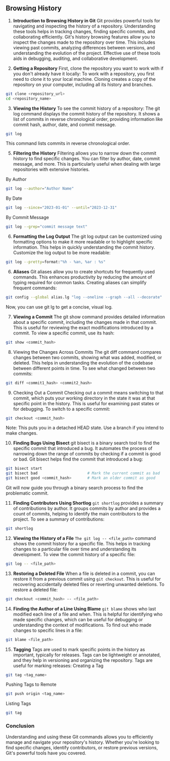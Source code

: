 ## Browsing History

1. **Introduction to Browsing History in Git**
Git provides powerful tools for navigating and inspecting the history of a repository. Understanding these tools helps in tracking changes, finding specific commits, and collaborating efficiently.
Git's history browsing features allow you to inspect the changes made to the repository over time. This includes viewing past commits, analyzing differences between versions, and understanding the evolution of the project. Effective use of these tools aids in debugging, auditing, and collaborative development.

3. **Getting a Repository**
First, clone the repository you want to work with if you don't already have it locally: To work with a repository, you first need to clone it to your local machine. Cloning creates a copy of the repository on your computer, including all its history and branches.
```sh
git clone <repository_url>
cd <repository_name>
```

3. **Viewing the History**
To see the commit history of a repository: The git log command displays the commit history of the repository. It shows a list of commits in reverse chronological order, providing information like commit hash, author, date, and commit message.
```sh
git log
```
This command lists commits in reverse chronological order.

5. **Filtering the History**
Filtering allows you to narrow down the commit history to find specific changes. You can filter by author, date, commit message, and more. This is particularly useful when dealing with large repositories with extensive histories.

By Author
```sh
git log --author="Author Name"
```
By Date
```sh
git log --since="2023-01-01" --until="2023-12-31"
```
By Commit Message
```sh
git log --grep="commit message text"
```

6. **Formatting the Log Output**
The git log output can be customized using formatting options to make it more readable or to highlight specific information. This helps in quickly understanding the commit history.
Customize the log output to be more readable:
```sh
git log --pretty=format:"%h - %an, %ar : %s"
```

6. **Aliases**
Git aliases allow you to create shortcuts for frequently used commands. This enhances productivity by reducing the amount of typing required for common tasks.
Creating aliases can simplify frequent commands:
```sh
git config --global alias.lg "log --oneline --graph --all --decorate"
```
Now, you can use git lg to get a concise, visual log.

7. **Viewing a Commit**
The git show command provides detailed information about a specific commit, including the changes made in that commit. This is useful for reviewing the exact modifications introduced by a commit.
To view a specific commit, use its hash:
```sh
git show <commit_hash>
```

8. Viewing the Changes Across Commits
The git diff command compares changes between two commits, showing what was added, modified, or deleted. This helps in understanding the evolution of the codebase between different points in time.
To see what changed between two commits:
```sh
git diff <commit1_hash> <commit2_hash>
```

9. Checking Out a Commit
Checking out a commit means switching to that commit, which puts your working directory in the state it was at that specific point in the history. This is useful for examining past states or for debugging.
To switch to a specific commit:
```sh
git checkout <commit_hash>
```
Note: This puts you in a detached HEAD state. Use a branch if you intend to make changes.

10. **Finding Bugs Using Bisect**
git bisect is a binary search tool to find the specific commit that introduced a bug. It automates the process of narrowing down the range of commits by checking if a commit is good or bad.
Git bisect helps find the commit that introduced a bug:
```sh
git bisect start
git bisect bad                      # Mark the current commit as bad
git bisect good <commit_hash>       # Mark an older commit as good
```
Git will now guide you through a binary search process to find the problematic commit.

11. **Finding Contributors Using Shortlog**
`git shortlog` provides a summary of contributions by author. It groups commits by author and provides a count of commits, helping to identify the main contributors to the project.
To see a summary of contributions:
```sh
git shortlog
```

12. **Viewing the History of a File**
`The git log -- <file_path>` command shows the commit history for a specific file. This helps in tracking changes to a particular file over time and understanding its development.
To view the commit history of a specific file:
```sh
git log -- <file_path>
```

13. **Restoring a Deleted File**
When a file is deleted in a commit, you can restore it from a previous commit using `git checkout`. This is useful for recovering accidentally deleted files or reverting unwanted deletions.
To restore a deleted file:
```sh
git checkout <commit_hash> -- <file_path>
```

14. **Finding the Author of a Line Using Blame**
`git blame` shows who last modified each line of a file and when. This is helpful for identifying who made specific changes, which can be useful for debugging or understanding the context of modifications.
To find out who made changes to specific lines in a file:
```sh
git blame <file_path>
```

15. **Tagging**
Tags are used to mark specific points in the history as important, typically for releases. Tags can be lightweight or annotated, and they help in versioning and organizing the repository.
Tags are useful for marking releases:
Creating a Tag
```sh
git tag <tag_name>
```
Pushing Tags to Remote
```sh
git push origin <tag_name>
```
Listing Tags
```sh
git tag
```

### Conclusion
Understanding and using these Git commands allows you to efficiently manage and navigate your repository's history. Whether you're looking to find specific changes, identify contributors, or restore previous versions, Git's powerful tools have you covered.
